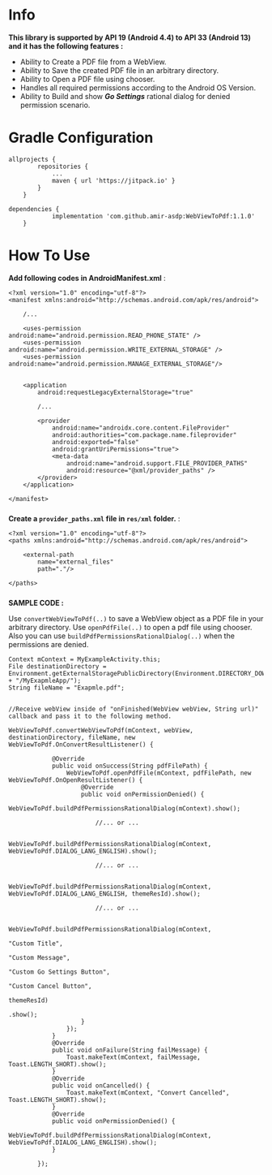 # Info
**This library is supported by API 19 (Android 4.4) to API 33 (Android 13) and it has the following features :**

- Ability to Create a PDF file from a WebView.
- Ability to Save the created PDF file in an arbitrary directory.
- Ability to Open a PDF file using chooser.
- Handles all required permissions according to the Android OS Version.
- Ability to Build and show ***Go Settings*** rational dialog for denied permission scenario.

### 
### 
### 
# Gradle Configuration
```
allprojects {
		repositories {
			...
			maven { url 'https://jitpack.io' }
		}
	}
```

```
dependencies {
	        implementation 'com.github.amir-asdp:WebViewToPdf:1.1.0'
	}
```

### 
### 
### 
# How To Use
**Add following codes in AndroidManifest.xml** :
```
<?xml version="1.0" encoding="utf-8"?>
<manifest xmlns:android="http://schemas.android.com/apk/res/android">
    
    /...
    
    <uses-permission android:name="android.permission.READ_PHONE_STATE" />
    <uses-permission android:name="android.permission.WRITE_EXTERNAL_STORAGE" />
    <uses-permission android:name="android.permission.MANAGE_EXTERNAL_STORAGE"/>
    

    <application        
        android:requestLegacyExternalStorage="true"
        
        /...

        <provider
            android:name="androidx.core.content.FileProvider"
            android:authorities="com.package.name.fileprovider"
            android:exported="false"
            android:grantUriPermissions="true">
            <meta-data
                android:name="android.support.FILE_PROVIDER_PATHS"
                android:resource="@xml/provider_paths" />
        </provider>
    </application>

</manifest>
```

### 
**Create a `provider_paths.xml` file in `res/xml` folder.** :
```
<?xml version="1.0" encoding="utf-8"?>
<paths xmlns:android="http://schemas.android.com/apk/res/android">

    <external-path
        name="external_files"
        path="."/>

</paths>
```

### 
**SAMPLE CODE :**

Use `convertWebViewToPdf(..)` to save a WebView object as a PDF file in your arbitrary directory. Use `openPdfFile(..)` to open a pdf file using chooser.
Also you can use `buildPdfPermissionsRationalDialog(..)` when the permissions are denied.
```
Context mContext = MyExampleActivity.this;
File destinationDirectory = Environment.getExternalStoragePublicDirectory(Environment.DIRECTORY_DOWNLOADS + "/MyExapmleApp/");
String fileName = "Exapmle.pdf";


//Receive webView inside of "onFinished(WebView webView, String url)" callback and pass it to the following method.

WebViewToPdf.convertWebViewToPdf(mContext, webView, destinationDirectory, fileName, new WebViewToPdf.OnConvertResultListener() {

            @Override
            public void onSuccess(String pdfFilePath) {
                WebViewToPdf.openPdfFile(mContext, pdfFilePath, new WebViewToPdf.OnOpenResultListener() {
                    @Override
                    public void onPermissionDenied() {
                        WebViewToPdf.buildPdfPermissionsRationalDialog(mContext).show();
                        
                        //... or ...
                        
                        WebViewToPdf.buildPdfPermissionsRationalDialog(mContext, WebViewToPdf.DIALOG_LANG_ENGLISH).show();
                        
                        //... or ...
                        
                        WebViewToPdf.buildPdfPermissionsRationalDialog(mContext, WebViewToPdf.DIALOG_LANG_ENGLISH, themeResId).show();
                        
                        //... or ...
                        
                        WebViewToPdf.buildPdfPermissionsRationalDialog(mContext,
                                                                "Custom Title",
                                                                "Custom Message",
                                                                "Custom Go Settings Button",
                                                                "Custom Cancel Button",
                                                                themeResId)
                                                                .show();
                    }
                });
            }
            @Override
            public void onFailure(String failMessage) {
                Toast.makeText(mContext, failMessage, Toast.LENGTH_SHORT).show();
            }
            @Override
            public void onCancelled() {
                Toast.makeText(mContext, "Convert Cancelled", Toast.LENGTH_SHORT).show();
            }
            @Override
            public void onPermissionDenied() {
                WebViewToPdf.buildPdfPermissionsRationalDialog(mContext, WebViewToPdf.DIALOG_LANG_ENGLISH).show();
            }
            
        });
```
